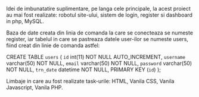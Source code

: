 Idei de imbunatatire suplimentare, pe langa cele principale, la acest proiect au mai fost realizate: robotul site-ului, sistem de login, register si dashboard in php, MySQL.

Baza de date creata din linia de comanda la care se conecteaza se numeste register, iar tabelul in care se pastreaza datele user-ilor se numeste users, fiind creat din linie de comanda astfel:
	
CREATE TABLE `users` (
 `id` int(11) NOT NULL AUTO_INCREMENT,
 `username` varchar(50) NOT NULL,
 `email` varchar(50) NOT NULL,
 `password` varchar(50) NOT NULL,
 `trn_date` datetime NOT NULL,
 PRIMARY KEY (`id`)
);

Limbaje in care au fost realizate task-urile: HTML, Vanila CSS, Vanila Javascript, Vanila PHP.